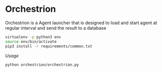# Orchestrion

Orchestrion is a Agent launcher that is designed to load and start agent at regular interval and send the result to a database


```bash
virtualenv -p python3 env
source env/bin/activate
pip3 install -r requirements/common.txt
```

*Usage*

```bash
python orchestrion/orchestrion.py
```